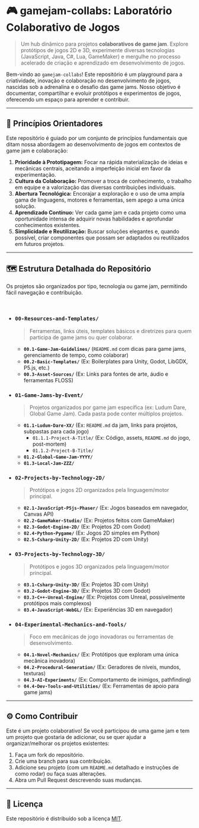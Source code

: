# 🎮 gamejam-collabs: Laboratório Colaborativo de Jogos

> Um hub dinâmico para projetos **colaborativos de game jam**. Explore protótipos de jogos 2D e 3D, experimente diversas tecnologias (JavaScript, Java, C#, Lua, GameMaker) e mergulhe no processo acelerado de criação e aprendizado em desenvolvimento de jogos.

Bem-vindo ao `gamejam-collabs`\! Este repositório é um playground para a criatividade, inovação e colaboração no desenvolvimento de jogos, nascidas sob a adrenalina e o desafio das game jams. Nosso objetivo é documentar, compartilhar e evoluir protótipos e experimentos de jogos, oferecendo um espaço para aprender e contribuir.

---

## 🌟 Princípios Orientadores

Este repositório é guiado por um conjunto de princípios fundamentais que ditam nossa abordagem ao desenvolvimento de jogos em contextos de game jam e colaboração:

1.  **Prioridade à Prototipagem:** Focar na rápida materialização de ideias e mecânicas centrais, aceitando a imperfeição inicial em favor da experimentação.
2.  **Cultura da Colaboração:** Promover a troca de conhecimento, o trabalho em equipe e a valorização das diversas contribuições individuais.
3.  **Abertura Tecnológica:** Encorajar a exploração e o uso de uma ampla gama de linguagens, motores e ferramentas, sem apego a uma única solução.
4.  **Aprendizado Contínuo:** Ver cada game jam e cada projeto como uma oportunidade intensa de adquirir novas habilidades e aprofundar conhecimentos existentes.
5.  **Simplicidade e Reutilização:** Buscar soluções elegantes e, quando possível, criar componentes que possam ser adaptados ou reutilizados em futuros projetos.

---

## 🗺️ Estrutura Detalhada do Repositório

Os projetos são organizados por tipo, tecnologia ou game jam, permitindo fácil navegação e contribuição.

<br>

* ### `00-Resources-and-Templates/`
    > Ferramentas, links úteis, templates básicos e diretrizes para quem participa de game jams ou quer colaborar.
    >
    * **`00.1-Game-Jam-Guidelines/`** (`README.md` com dicas para game jams, gerenciamento de tempo, como colaborar)
    * **`00.2-Basic-Templates/`** (Ex: Boilerplates para Unity, Godot, LibGDX, P5.js, etc.)
    * **`00.3-Asset-Sources/`** (Ex: Links para fontes de arte, áudio e ferramentas FLOSS)

* ### `01-Game-Jams-by-Event/`
    > Projetos organizados por game jam específica (ex: Ludum Dare, Global Game Jam). Cada pasta pode conter múltiplos projetos.
    >
    * **`01.1-Ludum-Dare-XX/`** (Ex: `README.md` da jam, links para projetos, subpastas para cada jogo)
        * `01.1.1-Project-A-Title/` (Ex: Código, assets, `README.md` do jogo, post-mortem)
        * `01.1.2-Project-B-Title/`
    * **`01.2-Global-Game-Jam-YYYY/`**
    * **`01.3-Local-Jam-ZZZ/`**

* ### `02-Projects-by-Technology-2D/`
    > Protótipos e jogos 2D organizados pela linguagem/motor principal.
    >
    * **`02.1-JavaScript-P5js-Phaser/`** (Ex: Jogos baseados em navegador, Canvas API)
    * **`02.2-GameMaker-Studio/`** (Ex: Projetos feitos com GameMaker)
    * **`02.3-Godot-Engine-2D/`** (Ex: Projetos 2D com Godot)
    * **`02.4-Python-Pygame/`** (Ex: Jogos 2D simples em Python)
    * **`02.5-Csharp-Unity-2D/`** (Ex: Projetos 2D com Unity)

* ### `03-Projects-by-Technology-3D/`
    > Protótipos e jogos 3D organizados pela linguagem/motor principal.
    >
    * **`03.1-Csharp-Unity-3D/`** (Ex: Projetos 3D com Unity)
    * **`03.2-Godot-Engine-3D/`** (Ex: Projetos 3D com Godot)
    * **`03.3-C++-Unreal-Engine/`** (Ex: Projetos com Unreal, possivelmente protótipos mais complexos)
    * **`03.4-JavaScript-WebGL/`** (Ex: Experiências 3D em navegador)

* ### `04-Experimental-Mechanics-and-Tools/`
    > Foco em mecânicas de jogo inovadoras ou ferramentas de desenvolvimento.
    >
    * **`04.1-Novel-Mechanics/`** (Ex: Protótipos que exploram uma única mecânica inovadora)
    * **`04.2-Procedural-Generation/`** (Ex: Geradores de níveis, mundos, texturas)
    * **`04.3-AI-Experiments/`** (Ex: Comportamento de inimigos, pathfinding)
    * **`04.4-Dev-Tools-and-Utilities/`** (Ex: Ferramentas de apoio para game jams)

---

## ⚙️ Como Contribuir

Este é um projeto colaborativo\! Se você participou de uma game jam e tem um projeto que gostaria de adicionar, ou se quer ajudar a organizar/melhorar os projetos existentes:

1.  Faça um fork do repositório.
2.  Crie uma branch para sua contribuição.
3.  Adicione seu projeto (com um `README.md` detalhado e instruções de como rodar) ou faça suas alterações.
4.  Abra um Pull Request descrevendo suas mudanças.

---

## 📜 Licença

Este repositório é distribuído sob a licença [MIT](LICENSE).
